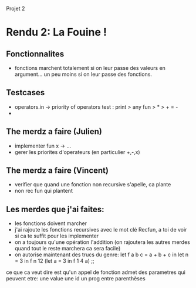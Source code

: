 Projet 2

# Rendu 2: La Fouine !

## Fonctionnalites
* fonctions marchent totalement si on leur passe des valeurs en argument... un peu moins si on leur passe des fonctions.

## Testcases
* operators.in -> priority of operators test :  print > any fun > * > + = -
* 



## The merdz a faire (Julien)
* implementer fun x -> ...
* gerer les priorites d'operateurs (en particulier +,-,x)


## The merdz a faire (Vincent)
* verifier que quand une fonction non recursive s'apelle, ca plante
* non rec fun qui plantent
## Les merdes que j'ai faites:

* les fonctions doivent marcher
* j'ai rajoute les fonctions recursives avec le mot clé Recfun, a toi de voir si ca te suffit pour les implementer
* on a toujours qu'une opération l'addition (on rajoutera les autres merdes quand tout le reste marchera ca sera facile)
* on autorise maintenant des trucs du genre:
let f a b c = a + b + c in 
let n = 3 in 
f n 12 (let a = 3 in f 1 4 a) ;;

ce que ca veut dire est qu'un appel de fonction admet des parametres qui peuvent etre: 
une value
une id
un prog entre parenthèses


